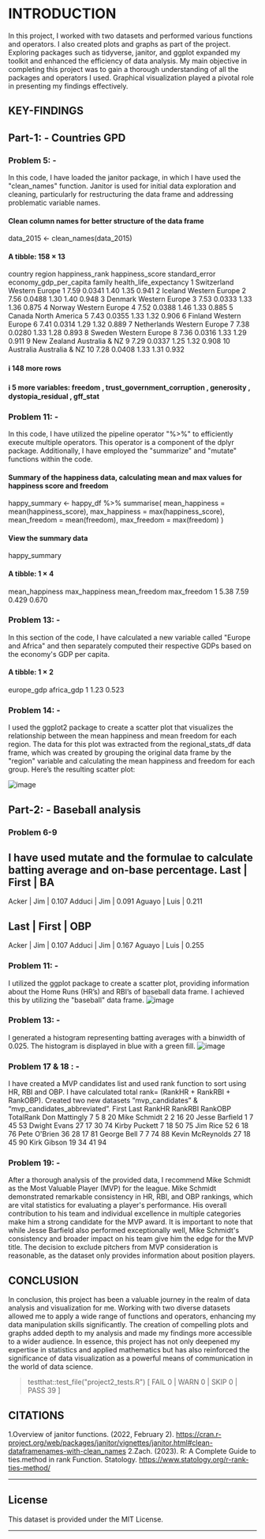 
# INTRODUCTION
In this project, I worked with two datasets and performed various functions and operators. I also created plots and graphs as part of the project. Exploring packages such as tidyverse, janitor, and ggplot expanded my toolkit and enhanced the efficiency of data analysis. My main objective in completing this project was to gain a thorough understanding of all the packages and operators I used. Graphical visualization played a pivotal role in presenting my findings effectively.
## KEY-FINDINGS
## Part-1: - Countries GPD
### Problem 5: -
In this code, I have loaded the janitor package, in which I have used the "clean_names" function. Janitor is used for initial data exploration and cleaning, particularly for restructuring the data frame and addressing problematic variable names.
#### Clean column names for better structure of the data frame
data_2015 <- clean_names(data_2015)
#### A tibble: 158 × 13
   country      region     happiness_rank happiness_score standard_error economy_gdp_per_capita family health_life_expectancy
   <chr>        <chr>                 <dbl>           <dbl>           <dbl>                  <dbl> <dbl>                  <dbl>
 1 Switzerland  Western Europe          1             7.59            0.0341                  1.40  1.35                  0.941
 2 Iceland      Western Europe          2             7.56            0.0488                  1.30  1.40                  0.948
 3 Denmark      Western Europe          3             7.53            0.0333                  1.33  1.36                  0.875
 4 Norway       Western Europe          4             7.52            0.0388                  1.46  1.33                  0.885
 5 Canada       North America           5             7.43            0.0355                  1.33  1.32                  0.906
 6 Finland      Western Europe          6             7.41            0.0314                  1.29  1.32                  0.889
 7 Netherlands  Western Europe          7             7.38            0.0280                  1.33  1.28                  0.893
 8 Sweden       Western Europe          8             7.36            0.0316                  1.33  1.29                  0.911
 9 New Zealand  Australia & NZ          9             7.29            0.0337                  1.25  1.32                  0.908
10 Australia    Australia & NZ         10             7.28            0.0408                  1.33  1.31                  0.932
#### ℹ 148 more rows
#### ℹ 5 more variables: freedom <dbl>, trust_government_corruption <dbl>, generosity <dbl>, dystopia_residual <dbl>, gff_stat <dbl>

### Problem 11: -
In this code, I have utilized the pipeline operator "%>%" to efficiently execute multiple operators. This operator is a component of the dplyr package. Additionally, I have employed the "summarize" and "mutate" functions within the code.
#### Summary of the happiness data, calculating mean and max values for happiness score and freedom
happy_summary <- happy_df %>%
  summarise(
    mean_happiness = mean(happiness_score),
    max_happiness = max(happiness_score),
    mean_freedom = mean(freedom),
    max_freedom = max(freedom)
  )

#### View the summary data
happy_summary
#### A tibble: 1 × 4
  mean_happiness max_happiness mean_freedom max_freedom
            <dbl>          <dbl>         <dbl>       <dbl>
1            5.38           7.59         0.429       0.670
### Problem 13: -
In this section of the code, I have calculated a new variable called "Europe and Africa" and then separately computed their respective GDPs based on the economy's GDP per capita.

#### A tibble: 1 × 2
  europe_gdp africa_gdp
       <dbl>      <dbl>
1        1.23       0.523
### Problem 14: -
I used the ggplot2 package to create a scatter plot that visualizes the relationship between the mean happiness and mean freedom for each region. The data for this plot was extracted from the regional_stats_df data frame, which was created by grouping the original data frame by the "region" variable and calculating the mean happiness and freedom for each group.
Here’s the resulting scatter plot:

![image](https://github.com/user-attachments/assets/5ec54d66-47e5-44f6-83aa-10068c7c93d8)

## Part-2: - Baseball analysis
### Problem 6-9
I have used mutate and the formulae to calculate batting average and on-base percentage.
Last       | First | BA
--------------------------
Acker      | Jim   | 0.107
Adduci     | Jim   | 0.091
Aguayo     | Luis  | 0.211

Last       | First | OBP
--------------------------
Acker      | Jim   | 0.107
Adduci     | Jim   | 0.167
Aguayo     | Luis  | 0.255

### Problem 11: -
I utilized the ggplot package to create a scatter plot, providing information about the Home Runs (HR’s) and RBI’s of baseball data frame. I achieved this by utilizing the "baseball" data frame.
![image](https://github.com/user-attachments/assets/19aff4a6-06d1-488e-8905-add8219ad95d)
### Problem 13: -
I generated a histogram representing batting averages with a binwidth of 0.025. The histogram is displayed in blue with a green fill.
![image](https://github.com/user-attachments/assets/41b7b4d5-f681-4e63-8422-71bfc5625a75)
### Problem 17 & 18 : -
I have created a MVP candidates list and used rank function to sort using HR, RBI and OBP. I have calculated total rank= (RankHR + RankRBI + RankOBP). Created two new datasets “mvp_candidates” & “mvp_candidates_abbreviated”.
First	Last	RankHR	RankRBI	RankOBP	TotalRank
Don	Mattingly	7	5	8	20
Mike	Schmidt	2	2	16	20
Jesse	Barfield	1	7	45	53
Dwight	Evans	27	17	30	74
Kirby	Puckett	7	18	50	75
Jim	Rice	52	6	18	76
Pete	O'Brien	36	28	17	81
George	Bell	7	7	74	88
Kevin	McReynolds	27	18	45	90
Kirk	Gibson	19	34	41	94
### Problem 19: -
After a thorough analysis of the provided data, I recommend Mike Schmidt as the Most Valuable Player (MVP) for the league. Mike Schmidt demonstrated remarkable consistency in HR, RBI, and OBP rankings, which are vital statistics for evaluating a player's performance. His overall contribution to his team and individual excellence in multiple categories make him a strong candidate for the MVP award.
It is important to note that while Jesse Barfield also performed exceptionally well, Mike Schmidt's consistency and broader impact on his team give him the edge for the MVP title. The decision to exclude pitchers from MVP consideration is reasonable, as the dataset only provides information about position players.
## CONCLUSION
In conclusion, this project has been a valuable journey in the realm of data analysis and visualization for me. Working with two diverse datasets allowed me to apply a wide range of functions and operators, enhancing my data manipulation skills significantly. The creation of compelling plots and graphs added depth to my analysis and made my findings more accessible to a wider audience. In essence, this project has not only deepened my expertise in statistics and applied mathematics but has also reinforced the significance of data visualization as a powerful means of communication in the world of data science.
> testthat::test_file("project2_tests.R")
[ FAIL 0 | WARN 0 | SKIP 0 | PASS 39 ]
## CITATIONS

1.Overview of janitor functions. (2022, February 2).
https://cran.r-project.org/web/packages/janitor/vignettes/janitor.html#clean-dataframenames-with-clean_names
2.Zach. (2023). R: A Complete Guide to ties.method in rank Function. Statology.
https://www.statology.org/r-rank-ties-method/

---
## License

This dataset is provided under the MIT License.

---

